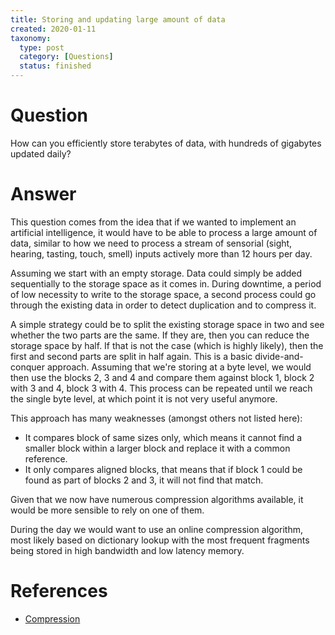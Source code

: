 ```yaml
---
title: Storing and updating large amount of data
created: 2020-01-11
taxonomy:
  type: post
  category: [Questions]
  status: finished
---
```


# Question
How can you efficiently store terabytes of data, with hundreds of gigabytes updated daily?

# Answer
This question comes from the idea that if we wanted to implement an artificial intelligence, it would have to be able to process a large amount of data, similar to how we need to process a stream of sensorial (sight, hearing, tasting, touch, smell) inputs actively more than 12 hours per day.

Assuming we start with an empty storage. Data could simply be added sequentially to the storage space as it comes in. During downtime, a period of low necessity to write to the storage space, a second process could go through the existing data in order to detect duplication and to compress it.

A simple strategy could be to split the existing storage space in two and see whether the two parts are the same. If they are, then you can reduce the storage space by half. If that is not the case (which is highly likely), then the first and second parts are split in half again. This is a basic divide-and-conquer approach. Assuming that we're storing at a byte level, we would then use the blocks 2, 3 and 4 and compare them against block 1, block 2 with 3 and 4, block 3 with 4. This process can be repeated until we reach the single byte level, at which point it is not very useful anymore.

This approach has many weaknesses (amongst others not listed here):
* It compares block of same sizes only, which means it cannot find a smaller block within a larger block and replace it with a common reference.
* It only compares aligned blocks, that means that if block 1 could be found as part of blocks 2 and 3, it will not find that match.

Given that we now have numerous compression algorithms available, it would be more sensible to rely on one of them.

During the day we would want to use an online compression algorithm, most likely based on dictionary lookup with the most frequent fragments being stored in high bandwidth and low latency memory.

# References
* [Compression](../../../../agi/compression)
